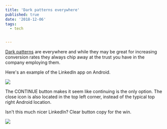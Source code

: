 ```yaml
---
title: 'Dark patterns everywhere'
published: true
date: '2018-12-06'
tags:
  - tech


---
```


[Dark patterns](http://darkpatterns.org/) are everywhere and while they may be great for increasing conversion rates they always chip away at the trust you have in the company employing them.​

Here's an example of the LinkedIn app on Android.

![](/images/LI%20Dark%20Pattern.png)

The CONTINUE button makes it seem like continuing is the only option. The close icon is also located in the top left corner, instead of the typical top right Android location.

Isn't this much nicer LinkedIn? Clear button copy for the win.

![](/images/LI%20Nice.png)